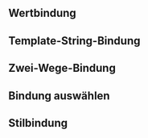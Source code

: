 <!--DESC: {icon:{name:"explore"},id:1} -->

## Wertbindung

## Template-String-Bindung

## Zwei-Wege-Bindung

## Bindung auswählen

## Stilbindung

